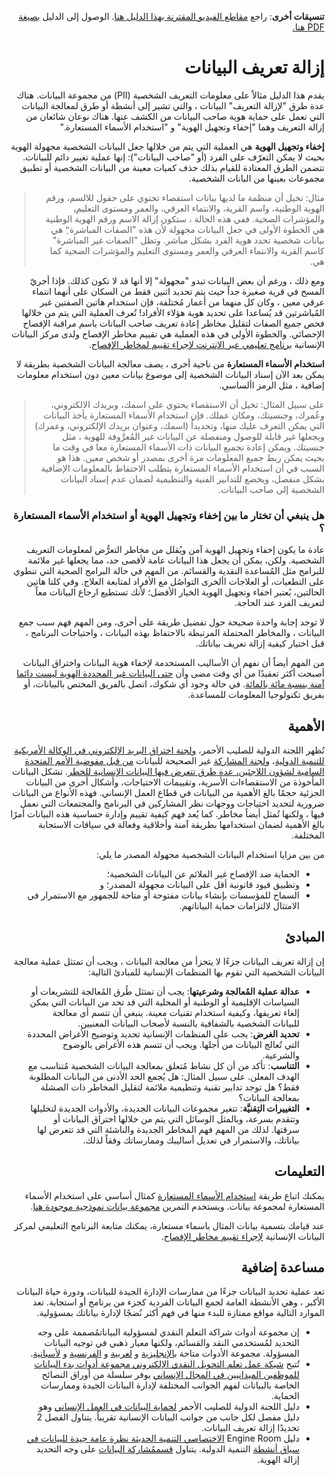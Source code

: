 <div dir=rtl>

**تنسيقات أخرى**: راجع [مقاطع الفيديو المقترنة بهذا الدليل هنا](https://youtu.be/MX0Y1UjL73g). الوصول إلى الدليل [بصيغة PDF هنا.](https://dldocs.mercycorps.org/DPPDeidentifyingDataGuideAR.pdf)

# إزالة تعريف البيانات

يقدم هذا الدليل مثالاً على معلومات التعريف الشخصية (PII) من مجموعة البيانات. هناك عدة طرق "لإزالة التعريف" البيانات ، والتي تشير إلى أنشطة أو طرق لمعالجة البیانات التي تعمل على حمایة هویة صاحب البیانات من الكشف عنها. هناك نوعان شائعان من إزالة التعريف وهما "إخفاء وتجهیل الهویة" و "استخدام الأسماء المستعارة."

**إخفاء وتجهیل الهویة** هي العملية التي يتم من خلالها جعل البیانات الشخصیة مجهولة الهویة بحیث لا یمكن التعرّف على الفرد (أو "صاحب البیانات"): إنها عملية تغيير دائم للبيانات. تتضمن الطرق المعتادة للقیام بذلك حذف كمیات معینة من البیانات الشخصیة أو تطبیق مجموعات بعينها من البانات الشخصية.


> مثال: تخيل أن منظمة ما لديها بيانات استقصاء تحتوي على حقول للالسم، ورقم الهوية الوطنية، واسم القرية، والانتماء العرقي، والعمر ومستوى التعليم،ِ والمؤشرات الصحية. ففي هذه الحالة ، ستكون إزالة الاسم ورقم الهوية الوطنية هي الخطوة الأولى في جعل البيانات مجهولة لأن هذه "الصفات المباشرة"ِ هي بيانات شخصية تحدد هوية الفرد بشكل مباشر. وتظل "الصفات غير المباشرة" كاسم القرية والانتماء العرقي والعمر ومستوى التعليم والمؤشرات الصحية كما هي.

ومع ذلك ، ورغم أن بعض البيانات تبدو "مجهولة" إلا أنها قد لا تكون كذلك. فإذا أجريّ المسح في قرية صغيرة جداً حيث يتم تحديد اثنين فقط من السكان على أنهما انتماء عرقي معين ، وكان كل منهما من أعمار مُختلفة، فإن استخدام هاتين الصفتين غير المُباشرتين قد يُساعدا على تحديد هوية هؤلاء الأفراد! تُعرف العملية التي يتم من خلالها فحص جميع الصفات لتقليل مخاطر إعادة تعريف صاحب البيانات باسم مراقبة الإفصاح الإحصائي. والخطوة الأولى في هذه العملية هي تقييم مخاطر الإفصاح ولدى مركز البيانات الإنسانية [برنامج تعليمي عبر الإنترنت لإجراء تقييم لمخاطر الإفصاح](https://centre.humdata.org/learning-path/disclosure-risk-assessment-overview/).

**استخدام الأسماء المستعارة** من ناحية أخرى ، يصف معالجة البيانات الشخصية بطريقة لا يمكن بعد الآن إسناد البيانات الشخصية إلى موضوع بيانات معين دون استخدام معلومات إضافية ، مثل الرمز األساسي.

> على سبيل المثال: تخيل أن الاستقصاء يحتوي على اسمك، وبريدك الالكتروني، وعُمرك، وجنسيتك، ومكان عملك. فإن استخدام الأسماء المستعارة يأخذ البيانات التي يمكن التعرف عليك منها، وتحديداُ (اسمك، وعنوان بريدك الإلكتروني، وعمرك) ويجعلها غير قابلة للوصول ومنفصلة عن البيانات غير المُعرَّوفة للهوية ، مثل جنسيتك. ويمكن إعادة تجميع البيانات ذات الأسماء المستعارة معا في وقت ما بحيث يمكن ربط جميع المعلومات مرة أخرى بمصدر أو شخص معين. هذا هو السبب في أن استخدام الأسماء المستعارة يتطلب الاحتفاظ بالمعلومات الإضافية بشكل منفصل، ويخضع للتدابير الفنية والتنظيمية لضمان عدم إسناد البيانات الشخصية إلى صاحب البيانات.

### هل ينبغي أن تختار ما بين إخفاء وتجهيل الهویة أو استخدام الأسماء المستعارة ؟

عادة ما يكون إخفاء وتجهيل الهوية آمن ويُقلل من مخاطر التعرُّض لمعلومات التعريف الشخصية. ولكن، يمكن أن يجعل هذا البيانات عامة لأقصى حد، مما يجعلها غير ملائمة للبرامج مثل المُساعدة النقدية والقسائم. من المهم في حالة البرامج الصحية التي تنطوي على التطعيات، أو العلاجات األخرى التواصُل مع الأفراد لمتابعة العلاج. وفي كلتا هاتين الحالتين، يُعتبر اخفاء وتجهيل الهوية الخيار الأفضل؛ لأنك تستطيع ارجاع البيانات معاً لتعريف الفرد عند الحاجة.

لا توجد إجابة واحدة صحيحة حول تفضيل طريقة على أخرى، ومن المهم فهم سبب جمع البيانات ، والمخاطر المحتملة المرتبطة بالاحتفاظ بهذه البيانات ، واحتياجات البرنامج ، قبل اختيار كيفية إزالة تعريف بياناتك.

من المهم أيضاً أن نفهم أن الأساليب المستخدمة لإخفاء هوية البيانات واختراق البيانات أصبحت أكثر تعقيدًا من أي وقت مضى وأن [حتى البيانات غير المحددة الهوية ليست دائما آمنة بنسبة مائة بالمائة](https://reliefweb.int/report/world/mosaic-effect-revelation-risks-combining-humanitarian-and-social-protection-data). في حالة وجود أي شكوك، اتصل بالفريق المختص بالبيانات، أو بفريق تكنولوجيا المعلومات للمساعدة.

## الأهمية

تُظهر اللجنة الدولية للصليب الأحمر، [ولجنة اختراق البريد الإلكتروني في الوكالة الأمريكية للتنمية الدولية](https://www.icrc.org/en/document/cyber-attack-icrc-what-we-know)، و[لجنة المشاركة](https://www.devex.com/news/usaid-hack-is-wakeup-call-for-aid-industry-on-cybersecurity-100028) غير الصحيحة للبيانات [من قبل مفوضية الأمم المتحدة السامية لشؤون اللاجئين، عدة طرق تتعرض فيها البيانات الإنسانية للخطر](https://www.hrw.org/news/2021/06/15/un-shared-rohingya-data-without-informed-consent#). تشكل البيانات المأخوذة من الاستقصاءات الأسرية، وتقييمات الاحتياجات، وأشكال أخرى من البيانات الجزئية حجمًا بالغ الأهمية من البيانات في قطاع العمل الإنساني. فهذه الأنواع من البيانات ضرورية لتحديد احتياجات ووجهات نظر المشاركين في البرنامج والمجتمعات التي نعمل فيها ، ولكنها تُمثل أيضاً مخاطر. كما يُعد فهم كيفية تقييم وإدارة حساسية هذه البيانات أمرًا بالغ الأهمية لضمان استخدامها بطريقة آمنة وأخلاقية وفعالة في سياقات الاستجابة المختلفة.

من بين مزايا استخدام البيانات الشخصية مجهولة المصدر ما يلي:
- الحماية ضد الإفصاح غير الملائم عن البيانات الشخصية؛
- وتطبيق قيود قانونية أقل على البيانات مجهولة المصدر؛ و
- السماح للمؤسسات بإنشاء بيانات مفتوحة أو متاحة للجمهور مع الاستمرار في الامتثال لالتزامات حماية البياناتهم.

## المبادئ
إن إزالة تعريف البيانات جزءًا لا يتجزأ من معالجة البيانات ، ويجب أن تمتثل عملية معالجة البيانات الشخصية التي تقوم بها المنظمات الإنسانية للمبادئ التالية:
- **عدالة عملية المُعالجة وشرعيتها**: يجب أن تمتثل طُرق المُعالجة للتشريعات أو السياسات الإقليمية أو الوطنية أو المحلية التي قد تحد من البيانات التي يمكن إلغاء تعريفها، وكيفية استخدام تقنيات معينة. ينبغي أن تتسم أي معالجة للبيانات الشخصية بالشفافية بالنسبة لأصحاب البيانات المعنيين.
- **تحديد الغرض**: يجب على المنظمات الإنسانية تحديد وتوضيح الأغراض المحددة التي تُعالج البيانات من أجلها. ويجب أن تتسم هذه الأغراض بالوضوح والشرعية.
- **التناسب**: تأكد من أن كل نشاط مُتعلق بمعالجة البيانات الشخصية مُتناسب مع الهدف المعلن. على سبيل المثال: هل يُجمع الحد الأدنى من البيانات المطلوبة فقط؟ هل توجد تدابير تقنية وتنظيمية ملائمة لتقليل المخاطر ذات الصشلة بمعالجة البيانات؟
- **التغييرات التِقنيَّة**: تتغير مجموعات البيانات الجديدة، والأدوات الجديدة لتحليلها وتتقدم بسرعة، وبالمثل الوسائل التي يتم من خلالها اختراق البيانات أو سرقتها. لذلك من المهم فهم المخاطر الجديدة والناشئة التي قد تتعرض لها بياناتك، والاستمرار في تعديل أساليبك وممارساتك وفقاً لذلك.

## التعليمات
يمكنك اتباع طريقة [استخدام الأسماء المستعارة](Pseudonymization-instructions.md) كمثال أساسي على استخدام الأسماء المستعارة لمجموعة بيانات. ويستخدم التمرين [مجموعة بيانات نموذجية موجودة هنا](data/Pseudonymization_example.csv).

عند قيامك بتسمية بيانات المثال باسماء مستعارة، يمكنك متابعة البرنامج التعليمي لمركز البيانات الإنسانية [لإجراء تقييم مخاطر الإفصاح](https://centre.humdata.org/learning-path/disclosure-risk-assessment-overview/).

## مساعدة إضافية
 تعد عملية تحديد البيانات جزءًا من ممارسات الإدارة الجيدة للبيانات، ودورة حياة البيانات الأكبر ، وهي الأنشطة العامة لجمع البيانات الفردية كجزء من برنامج أو استجابة. تعد الموارد التالية مواقع ممتازة للبدء منها في فهم أكثر نُضجًا لإدارة بياناتك بمسؤولية.
 -  إن مجموعة أدوات شراكة التعلم النقدي لمسؤولية البياناتمُصممة على وجه التحديد لمُستخدمي النقد والقسائم، ولكنها معيار ذهبي في توجيه البيانات المسؤولة. مجموعة الأدوات متاحة [بالإنجليزية](https://www.calpnetwork.org/wp-content/uploads/2021/03/Data-Responsibility-Toolkit_A-guide-for-Cash-and-Voucher-Practitioners.pdf) و [لعربية](https://www.calpnetwork.org/ar/publication/data-responsibility-toolkit-a-guide-for-cva-practitioners/) و [الفرنسية](https://www.calpnetwork.org/fr/publication/data-responsibility-toolkit-a-guide-for-cva-practitioners/)  و [لأسبانية](https://www.calpnetwork.org/es/publication/data-responsibility-toolkit-a-guide-for-cva-practitioners/).
 - تُتيح [شبكة عمل تعلم التحويل النقدي الإلكتروني مجموعة أدوات بدء البيانات للموظفين الميدانيين في المجال الإنساني](https://www.icrc.org/en/data-protection-humanitarian-action-handbook) يوفر سلسلة من أوراق النصائح الخاصة بالبيانات لفهم الجوانب المختلفة لإدارة البيانات الجيدة وممارسات الحماية.
 - دليل اللجنة الدولية للصليب الأحمر [لحماية البيانات في العمل الإنساني](https://www.icrc.org/en/data-protection-humanitarian-action-handbook) وهو دليل مفصل لكل جانب من جوانب البيانات الإنسانية تقريباُ. يتناول الفصل 2 تحديدًا إزالة تعريف البيانات.
 -   دليل Engine Room [الاختصاصي التنمية الحديثة نظرة عامة جيدة للبيانات في سياق أنشطة](https://the-engine-room.github.io/responsible-data-handbook/) التنمية الدولية. يتناول [قسممُشاركة البيانات](https://the-engine-room.github.io/responsible-data-handbook/chapters/chapter-02c-sharing-data.html) على وجه التحديد إزالة الهوية.
